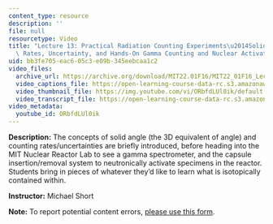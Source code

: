 ```yaml
---
content_type: resource
description: ''
file: null
resourcetype: Video
title: "Lecture 13: Practical Radiation Counting Experiments\u2014Solid Angle, Count\
  \ Rates, Uncertainty, and Hands-On Gamma Counting and Nuclear Activation Analysis"
uid: bb3fe705-eac6-05c3-e09b-345eebcaa1c2
video_files:
  archive_url: https://archive.org/download/MIT22.01F16/MIT22_01F16_Lec13_300k.mp4
  video_captions_file: https://open-learning-course-data-rc.s3.amazonaws.com/22-01-introduction-to-nuclear-engineering-and-ionizing-radiation-fall-2016/dd9f6ca7364452c3b4af371cc9636dd1_ORbfdLUl0ik.vtt
  video_thumbnail_file: https://img.youtube.com/vi/ORbfdLUl0ik/default.jpg
  video_transcript_file: https://open-learning-course-data-rc.s3.amazonaws.com/22-01-introduction-to-nuclear-engineering-and-ionizing-radiation-fall-2016/e417b62f2092c3fd3d8638822918a059_ORbfdLUl0ik.pdf
video_metadata:
  youtube_id: ORbfdLUl0ik
---
```


**Description:** The concepts of solid angle (the 3D equivalent of angle) and counting rates/uncertainties are briefly introduced, before heading into the MIT Nuclear Reactor Lab to see a gamma spectrometer, and the capsule insertion/removal system to neutronically activate specimens in the reactor. Students bring in pieces of whatever they’d like to learn what is isotopically contained within.

**Instructor:** Michael Short

**Note:** To report potential content errors, [please use this form](https://forms.gle/8B2zcUvfCtgJdTdE7).
